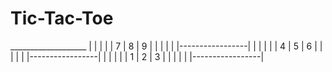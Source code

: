 # Tic-Tac-Toe
<p> ___________________
    |     |     |     |
    |  7  |  8  |  9  |
    |     |     |     |
    |-----------------|
    |     |     |     |
    |  4  |  5  |  6  |
    |     |     |     |
    |-----------------|
    |     |     |     |
    |  1  |  2  |  3  |
    |     |     |     |
    |-----------------|</p>
